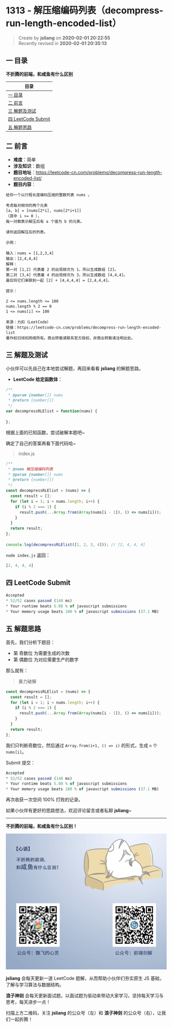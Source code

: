 1313 - 解压缩编码列表（decompress-run-length-encoded-list）
===

> Create by **jsliang** on **2020-02-01 20:22:55**  
> Recently revised in **2020-02-01 20:35:13**

## 一 目录

**不折腾的前端，和咸鱼有什么区别**

| 目录 |
| --- | 
| [一 目录](#chapter-one) | 
| [二 前言](#chapter-two) |
| [三 解题及测试](#chapter-three) |
| [四 LeetCode Submit](#chapter-four) |
| [五 解题思路](#chapter-five) |

## 二 前言



* **难度**：简单
* **涉及知识**：数组
* **题目地址**：https://leetcode-cn.com/problems/decompress-run-length-encoded-list/
* **题目内容**：

```
给你一个以行程长度编码压缩的整数列表 nums 。

考虑每对相邻的两个元素
[a, b] = [nums[2*i], nums[2*i+1]]
（其中 i >= 0 ），
每一对都表示解压后有 a 个值为 b 的元素。

请你返回解压后的列表。

示例：

输入：nums = [1,2,3,4]
输出：[2,4,4,4]
解释：
第一对 [1,2] 代表着 2 的出现频次为 1，所以生成数组 [2]。
第二对 [3,4] 代表着 4 的出现频次为 3，所以生成数组 [4,4,4]。
最后将它们串联到一起 [2] + [4,4,4,4] = [2,4,4,4]。

提示：

2 <= nums.length <= 100
nums.length % 2 == 0
1 <= nums[i] <= 100

来源：力扣（LeetCode）
链接：https://leetcode-cn.com/problems/decompress-run-length-encoded-list
著作权归领扣网络所有。商业转载请联系官方授权，非商业转载请注明出处。
```

## 三 解题及测试



小伙伴可以先自己在本地尝试解题，再回来看看 **jsliang** 的解题思路。

* **LeetCode 给定函数体**：

```js
/**
 * @param {number[]} nums
 * @return {number[]}
 */
var decompressRLElist = function(nums) {
    
};
```

根据上面的已知函数，尝试破解本题吧~

确定了自己的答案再看下面代码哈~

> index.js

```js
/**
 * @name 解压缩编码列表
 * @param {number[]} nums
 * @return {number[]}
 */
const decompressRLElist = (nums) => {
  const result = [];
  for (let i = 1; i < nums.length; i++) {
    if (i % 2 === 1) {
      result.push(...Array.from(Array(nums[i - 1]), () => nums[i]));
    }
  }
  return result;
};

console.log(decompressRLElist([1, 2, 3, 4])); // [2, 4, 4, 4]
```

`node index.js` 返回：

```js
[2, 4, 4, 4]
```

## 四 LeetCode Submit



```js
Accepted
* 52/52 cases passed (148 ms)
* Your runtime beats 5.08 % of javascript submissions
* Your memory usage beats 100 % of javascript submissions (37.1 MB)
```

## 五 解题思路



首先，我们分析下题目：

* 第 奇数位 为需要生成的次数
* 第 偶数位 为对应需要生产的数字

那么就有：

> 暴力破解

```js
const decompressRLElist = (nums) => {
  const result = [];
  for (let i = 1; i < nums.length; i++) {
    if (i % 2 === 1) {
      result.push(...Array.from(Array(nums[i - 1]), () => nums[i]));
    }
  }
  return result;
};
```

我们只判断奇数位，然后通过 `Array.from(i+1, () => i)` 的形式，生成 `n` 个 `nums[i]`。

Submit 提交：

```js
Accepted
* 52/52 cases passed (148 ms)
* Your runtime beats 5.08 % of javascript submissions
* Your memory usage beats 100 % of javascript submissions (37.1 MB)
```

再次收获一次空间 100% 打败的记录。

如果小伙伴有更好的思路想法，欢迎评论留言或者私聊 **jsliang**~

---

**不折腾的前端，和咸鱼有什么区别！**

![图](../../../public-repertory/img/z-index-small.png)

**jsliang** 会每天更新一道 LeetCode 题解，从而帮助小伙伴们夯实原生 JS 基础，了解与学习算法与数据结构。

**浪子神剑** 会每天更新面试题，以面试题为驱动来带动大家学习，坚持每天学习与思考，每天进步一点！

扫描上方二维码，关注 **jsliang** 的公众号（左）和 **浪子神剑** 的公众号（右），让我们一起折腾！

